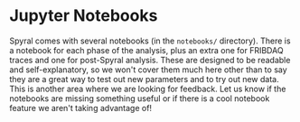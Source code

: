 # Jupyter Notebooks

Spyral comes with several notebooks (in the `notebooks/` directory). There is a notebook for each phase of the analysis, plus an extra one for FRIBDAQ traces and one for post-Spyral analysis. These are designed to be readable and self-explanatory, so we won't cover them much here other than to say they are a great way to test out new parameters and to try out new data. This is another area where we are looking for feedback. Let us know if the notebooks are missing something useful or if there is a cool notebook feature we aren't taking advantage of!